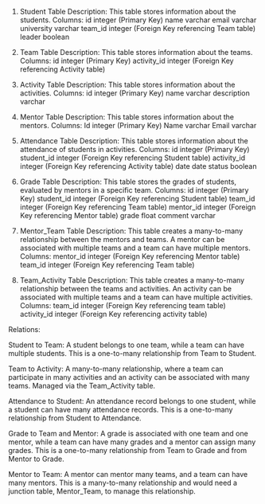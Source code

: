 1. Student Table
Description: This table stores information about the students.
Columns:
id integer (Primary Key)
name varchar
email varchar
university varchar
team_id integer (Foreign Key referencing Team table)
leader boolean

2. Team Table
Description: This table stores information about the teams.
Columns:
id integer (Primary Key)
activity_id integer (Foreign Key referencing Activity table)

3. Activity Table
Description: This table stores information about the activities.
Columns:
id integer (Primary Key)
name varchar
description varchar

4. Mentor Table
Description: This table stores information about the mentors.
Columns:
Id integer (Primary Key)
Name varchar
Email varchar

5. Attendance Table
Description: This table stores information about the attendance of students in activities.
Columns:
id integer (Primary Key)
student_id integer (Foreign Key referencing Student table)
activity_id  integer (Foreign Key referencing Activity table)
date date
status boolean

6. Grade Table
Description: This table stores the grades of students, evaluated by mentors in a specific team.
Columns:
id integer (Primary Key)
student_id integer (Foreign Key referencing Student table)
team_id integer (Foreign Key referencing Team table)
mentor_id integer (Foreign Key referencing Mentor table)
grade float
comment varchar

7. Mentor_Team Table
Description: This table creates a many-to-many relationship between the mentors and teams. A mentor can be associated with multiple teams and a team can have multiple mentors.
Columns:
mentor_id integer (Foreign Key referencing Mentor table)
team_id integer (Foreign Key referencing Team table)

8. Team_Activity Table
Description: This table creates a many-to-many relationship between the teams and activities. An activity can be associated with multiple teams and a team can have multiple activities.
Columns:
team_id integer (Foreign Key referencing team table)
activity_id integer (Foreign Key referencing activity table)


Relations:

Student to Team: A student belongs to one team, while a team can have multiple students. This is a one-to-many relationship from Team to Student.

Team to Activity: A many-to-many relationship, where a team can participate in many activities and an activity can be associated with many teams. Managed via the Team_Activity table.

Attendance to Student: An attendance record belongs to one student, while a student can have many attendance records. This is a one-to-many relationship from Student to Attendance.

Grade to Team and Mentor: A grade is associated with one team and one mentor, while a team can have many grades and a mentor can assign many grades. This is a one-to-many relationship from Team to Grade and from Mentor to Grade.

Mentor to Team: A mentor can mentor many teams, and a team can have many mentors. This is a many-to-many relationship and would need a junction table, Mentor_Team, to manage this relationship.


